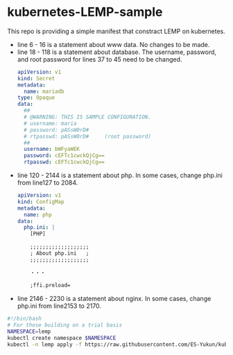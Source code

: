 # kubernetes-LEMP-sample

This repo is providing a simple manifest that constract LEMP on kubernetes.

- line 6    - 16   is a statement about www data. No changes to be made.
- line 18   - 118  is a statement about database. The username, password, and root password for lines 37 to 45 need to be changed.  
  ```yaml
  apiVersion: v1
  kind: Secret
  metadata:
    name: mariadb
  type: Opaque
  data:
    ## 
    # @WARNING: THIS IS SAMPLE CONFIGURATION.
    # username: maria
    # password: pASsW0rD#
    # rtpasswd: pASsW0rD#     (root password)
    ## 
    username: bWFyaWEK
    password: cEFTc1cwckQjCg==
    rtpasswd: cEFTc1cwckQjCg==
  ```
- line 120  - 2144 is a statement about php.      In some cases, change php.ini from line127 to 2084.
  ```yaml
  apiVersion: v1
  kind: ConfigMap
  metadata:
    name: php
  data:
    php.ini: |
      [PHP]
    
      ;;;;;;;;;;;;;;;;;;;
      ; About php.ini   ;
      ;;;;;;;;;;;;;;;;;;;
      
      ・・・
      
      ;ffi.preload=
  ```
- line 2146 - 2230 is a statement about nginx.    In some cases, change php.ini from line2153 to 2170.  

```sh
#!/bin/bash
# For those building on a trial basis
NAMESPACE=lemp
kubectl create namespace $NAMESPACE
kubectl -n lemp apply -f https://raw.githubusercontent.com/ES-Yukun/kubernetes-LEMP-sample/main/lemp.yaml
```
